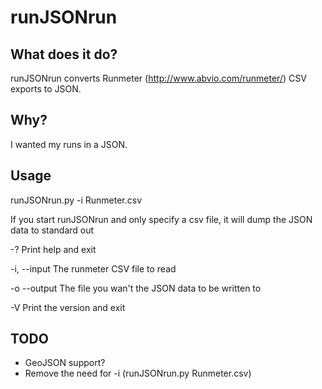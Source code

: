 # runJSONrun

## What does it do?
runJSONrun converts Runmeter (http://www.abvio.com/runmeter/) CSV exports to JSON.

## Why?
I wanted my runs in a JSON.

## Usage
runJSONrun.py -i Runmeter.csv

If you start runJSONrun and only specify a csv file, it will dump the JSON data to standard out

-?				Print help and exit

-i, --input		The runmeter CSV file to read

-o --output		The file you wan't the JSON data to be written to

-V				Print the version and exit

## TODO
* GeoJSON support?
* Remove the need for -i (runJSONrun.py Runmeter.csv)